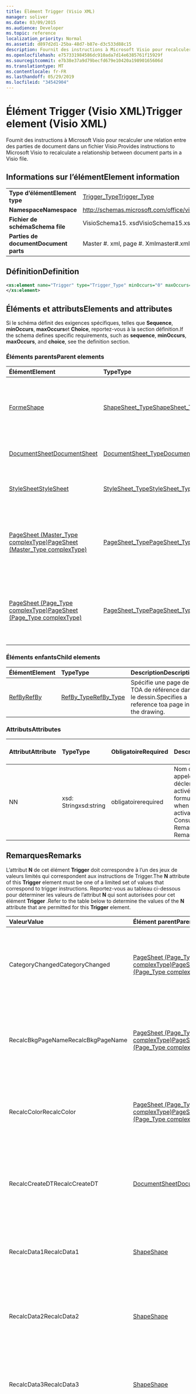 ```yaml
---
title: Élément Trigger (Visio XML)
manager: soliver
ms.date: 03/09/2015
ms.audience: Developer
ms.topic: reference
localization_priority: Normal
ms.assetid: d897d2d1-25ba-48d7-b87e-d3c533d88c15
description: Fournit des instructions à Microsoft Visio pour recalculer une relation entre des parties de document dans un fichier Visio.
ms.openlocfilehash: e757331984586dc910ada7d14e6385761f15929f
ms.sourcegitcommit: e7b38e37a9d79becfd679e10420a19890165606d
ms.translationtype: MT
ms.contentlocale: fr-FR
ms.lasthandoff: 05/29/2019
ms.locfileid: "34542904"
---
```

# <a name="trigger-element-visio-xml"></a><span data-ttu-id="b0aa4-103">Élément Trigger (Visio XML)</span><span class="sxs-lookup"><span data-stu-id="b0aa4-103">Trigger element (Visio XML)</span></span>

<span data-ttu-id="b0aa4-104">Fournit des instructions à Microsoft Visio pour recalculer une relation entre des parties de document dans un fichier Visio.</span><span class="sxs-lookup"><span data-stu-id="b0aa4-104">Provides instructions to Microsoft Visio to recalculate a relationship between document parts in a Visio file.</span></span>
  
## <a name="element-information"></a><span data-ttu-id="b0aa4-105">Informations sur l’élément</span><span class="sxs-lookup"><span data-stu-id="b0aa4-105">Element information</span></span>

|||
|:-----|:-----|
|<span data-ttu-id="b0aa4-106">**Type d’élément**</span><span class="sxs-lookup"><span data-stu-id="b0aa4-106">**Element type**</span></span> <br/> |[<span data-ttu-id="b0aa4-107">Trigger_Type</span><span class="sxs-lookup"><span data-stu-id="b0aa4-107">Trigger_Type</span></span>](trigger_type-complextypevisio-xml.md) <br/> |
|<span data-ttu-id="b0aa4-108">**Namespace**</span><span class="sxs-lookup"><span data-stu-id="b0aa4-108">**Namespace**</span></span> <br/> |http://schemas.microsoft.com/office/visio/2012/main  <br/> |
|<span data-ttu-id="b0aa4-109">**Fichier de schéma**</span><span class="sxs-lookup"><span data-stu-id="b0aa4-109">**Schema file**</span></span> <br/> |<span data-ttu-id="b0aa4-110">VisioSchema15. xsd</span><span class="sxs-lookup"><span data-stu-id="b0aa4-110">VisioSchema15.xsd</span></span>  <br/> |
|<span data-ttu-id="b0aa4-111">**Parties de document**</span><span class="sxs-lookup"><span data-stu-id="b0aa4-111">**Document parts**</span></span> <br/> |<span data-ttu-id="b0aa4-112">Master #. xml, page #. Xml</span><span class="sxs-lookup"><span data-stu-id="b0aa4-112">master#.xml, page#.xml</span></span>  <br/> |
   
## <a name="definition"></a><span data-ttu-id="b0aa4-113">Définition</span><span class="sxs-lookup"><span data-stu-id="b0aa4-113">Definition</span></span>

```XML
<xs:element name="Trigger" type="Trigger_Type" minOccurs="0" maxOccurs="unbounded" >
</xs:element>
```

## <a name="elements-and-attributes"></a><span data-ttu-id="b0aa4-114">Éléments et attributs</span><span class="sxs-lookup"><span data-stu-id="b0aa4-114">Elements and attributes</span></span>

<span data-ttu-id="b0aa4-115">Si le schéma définit des exigences spécifiques, telles que **Sequence**, **minOccurs**, **maxOccurs**et **Choice**, reportez-vous à la section définition.</span><span class="sxs-lookup"><span data-stu-id="b0aa4-115">If the schema defines specific requirements, such as **sequence**, **minOccurs**, **maxOccurs**, and **choice**, see the definition section.</span></span> 
  
### <a name="parent-elements"></a><span data-ttu-id="b0aa4-116">Éléments parents</span><span class="sxs-lookup"><span data-stu-id="b0aa4-116">Parent elements</span></span>

|<span data-ttu-id="b0aa4-117">**Élément**</span><span class="sxs-lookup"><span data-stu-id="b0aa4-117">**Element**</span></span>|<span data-ttu-id="b0aa4-118">**Type**</span><span class="sxs-lookup"><span data-stu-id="b0aa4-118">**Type**</span></span>|<span data-ttu-id="b0aa4-119">**Description**</span><span class="sxs-lookup"><span data-stu-id="b0aa4-119">**Description**</span></span>|
|:-----|:-----|:-----|
|[<span data-ttu-id="b0aa4-120">Forme</span><span class="sxs-lookup"><span data-stu-id="b0aa4-120">Shape</span></span>](shape-element-shapes_type-complextypevisio-xml.md) <br/> |[<span data-ttu-id="b0aa4-121">ShapeSheet_Type</span><span class="sxs-lookup"><span data-stu-id="b0aa4-121">ShapeSheet_Type</span></span>](shapesheet_type-complextypevisio-xml.md) <br/> |<span data-ttu-id="b0aa4-122">Spécifie les éléments Cell qui fournissent des informations sur la définition d’une forme.</span><span class="sxs-lookup"><span data-stu-id="b0aa4-122">Specifies cell elements that provide information for the definition of a shape.</span></span>  <br/> |
|[<span data-ttu-id="b0aa4-123">DocumentSheet</span><span class="sxs-lookup"><span data-stu-id="b0aa4-123">DocumentSheet</span></span>](documentsheet-element-visiodocument_type-complextypevisio-xml.md) <br/> |[<span data-ttu-id="b0aa4-124">DocumentSheet_Type</span><span class="sxs-lookup"><span data-stu-id="b0aa4-124">DocumentSheet_Type</span></span>](documentsheet_type-complextypevisio-xml.md) <br/> |<span data-ttu-id="b0aa4-125">Définit la structure DocumentSheet.</span><span class="sxs-lookup"><span data-stu-id="b0aa4-125">Defines the DocumentSheet structure.</span></span>  <br/> |
|[<span data-ttu-id="b0aa4-126">StyleSheet</span><span class="sxs-lookup"><span data-stu-id="b0aa4-126">StyleSheet</span></span>](stylesheet-element-stylesheets_type-complextypevisio-xml.md) <br/> |[<span data-ttu-id="b0aa4-127">StyleSheet_Type</span><span class="sxs-lookup"><span data-stu-id="b0aa4-127">StyleSheet_Type</span></span>](stylesheets_type-complextypevisio-xml.md) <br/> |<span data-ttu-id="b0aa4-128">Représente un style défini dans un document.</span><span class="sxs-lookup"><span data-stu-id="b0aa4-128">Represents a style defined in a document.</span></span>  <br/> |
|[<span data-ttu-id="b0aa4-129">PageSheet (Master_Type complexType)</span><span class="sxs-lookup"><span data-stu-id="b0aa4-129">PageSheet (Master_Type complexType)</span></span>](pagesheet-element-master_type-complextypevisio-xml.md) <br/> |[<span data-ttu-id="b0aa4-130">PageSheet_Type</span><span class="sxs-lookup"><span data-stu-id="b0aa4-130">PageSheet_Type</span></span>](pagesheet_type-complextypevisio-xml.md) <br/> |<span data-ttu-id="b0aa4-131">Cette énumération spécifie les propriétés de la page de dessin associée à la forme de base.</span><span class="sxs-lookup"><span data-stu-id="b0aa4-131">Specifies the properties of the drawing page associated with the master.</span></span>  <br/> |
|[<span data-ttu-id="b0aa4-132">PageSheet (Page_Type complexType)</span><span class="sxs-lookup"><span data-stu-id="b0aa4-132">PageSheet (Page_Type complexType)</span></span>](pagesheet-element-page_type-complextypevisio-xml.md) <br/> |[<span data-ttu-id="b0aa4-133">PageSheet_Type</span><span class="sxs-lookup"><span data-stu-id="b0aa4-133">PageSheet_Type</span></span>](pagesheet_type-complextypevisio-xml.md) <br/> |<span data-ttu-id="b0aa4-134">Cette énumération spécifie les propriétés de la page de dessin associée à la page de dessin.</span><span class="sxs-lookup"><span data-stu-id="b0aa4-134">Specifies the properties of the drawing page associated with the drawing page.</span></span>  <br/> |
   
### <a name="child-elements"></a><span data-ttu-id="b0aa4-135">Éléments enfants</span><span class="sxs-lookup"><span data-stu-id="b0aa4-135">Child elements</span></span>

|<span data-ttu-id="b0aa4-136">**Élément**</span><span class="sxs-lookup"><span data-stu-id="b0aa4-136">**Element**</span></span>|<span data-ttu-id="b0aa4-137">**Type**</span><span class="sxs-lookup"><span data-stu-id="b0aa4-137">**Type**</span></span>|<span data-ttu-id="b0aa4-138">**Description**</span><span class="sxs-lookup"><span data-stu-id="b0aa4-138">**Description**</span></span>|
|:-----|:-----|:-----|
|[<span data-ttu-id="b0aa4-139">RefBy</span><span class="sxs-lookup"><span data-stu-id="b0aa4-139">RefBy</span></span>](refby-element-trigger_type-complextypevisio-xml.md) <br/> |[<span data-ttu-id="b0aa4-140">RefBy_Type</span><span class="sxs-lookup"><span data-stu-id="b0aa4-140">RefBy_Type</span></span>](refby_type-complextypevisio-xml.md) <br/> |<span data-ttu-id="b0aa4-141">Spécifie une page de TOA de référence dans le dessin.</span><span class="sxs-lookup"><span data-stu-id="b0aa4-141">Specifies a reference toa page in the drawing.</span></span>  <br/> |
   
### <a name="attributes"></a><span data-ttu-id="b0aa4-142">Attributs</span><span class="sxs-lookup"><span data-stu-id="b0aa4-142">Attributes</span></span>

|<span data-ttu-id="b0aa4-143">**Attribut**</span><span class="sxs-lookup"><span data-stu-id="b0aa4-143">**Attribute**</span></span>|<span data-ttu-id="b0aa4-144">**Type**</span><span class="sxs-lookup"><span data-stu-id="b0aa4-144">**Type**</span></span>|<span data-ttu-id="b0aa4-145">**Obligatoire**</span><span class="sxs-lookup"><span data-stu-id="b0aa4-145">**Required**</span></span>|<span data-ttu-id="b0aa4-146">**Description**</span><span class="sxs-lookup"><span data-stu-id="b0aa4-146">**Description**</span></span>|<span data-ttu-id="b0aa4-147">**Valeurs possibles**</span><span class="sxs-lookup"><span data-stu-id="b0aa4-147">**Possible values**</span></span>|
|:-----|:-----|:-----|:-----|:-----|
|<span data-ttu-id="b0aa4-148">N</span><span class="sxs-lookup"><span data-stu-id="b0aa4-148">N</span></span>  <br/> |<span data-ttu-id="b0aa4-149">xsd: String</span><span class="sxs-lookup"><span data-stu-id="b0aa4-149">xsd:string</span></span>  <br/> |<span data-ttu-id="b0aa4-150">obligatoire</span><span class="sxs-lookup"><span data-stu-id="b0aa4-150">required</span></span>  <br/> |<span data-ttu-id="b0aa4-151">Nom de la formule à appeler lorsque le déclencheur est activé.</span><span class="sxs-lookup"><span data-stu-id="b0aa4-151">The name of the formula to be called when the trigger is activated.</span></span>  <br/> <span data-ttu-id="b0aa4-152">Consultez la section Remarques.</span><span class="sxs-lookup"><span data-stu-id="b0aa4-152">See the Remarks section.</span></span>  <br/> |<span data-ttu-id="b0aa4-153">Valeurs du type xsd: String.</span><span class="sxs-lookup"><span data-stu-id="b0aa4-153">Values of the xsd:string type.</span></span>  <br/> |
   
## <a name="remarks"></a><span data-ttu-id="b0aa4-154">Remarques</span><span class="sxs-lookup"><span data-stu-id="b0aa4-154">Remarks</span></span>

<span data-ttu-id="b0aa4-155">L’attribut **N** de cet élément **Trigger** doit correspondre à l’un des jeux de valeurs limités qui correspondent aux instructions de Trigger.</span><span class="sxs-lookup"><span data-stu-id="b0aa4-155">The **N** attribute of this **Trigger** element must be one of a limited set of values that correspond to trigger instructions.</span></span> <span data-ttu-id="b0aa4-156">Reportez-vous au tableau ci-dessous pour déterminer les valeurs de l’attribut **N** qui sont autorisées pour cet élément **Trigger** .</span><span class="sxs-lookup"><span data-stu-id="b0aa4-156">Refer to the table below to determine the values of the **N** attribute that are permitted for this **Trigger** element.</span></span> 
  
|<span data-ttu-id="b0aa4-157">**Valeur**</span><span class="sxs-lookup"><span data-stu-id="b0aa4-157">**Value**</span></span>|<span data-ttu-id="b0aa4-158">**Élément parent**</span><span class="sxs-lookup"><span data-stu-id="b0aa4-158">**Parent element**</span></span>|<span data-ttu-id="b0aa4-159">**Description**</span><span class="sxs-lookup"><span data-stu-id="b0aa4-159">**Description**</span></span>|
|:-----|:-----|:-----|
|<span data-ttu-id="b0aa4-160">CategoryChanged</span><span class="sxs-lookup"><span data-stu-id="b0aa4-160">CategoryChanged</span></span>  <br/> |[<span data-ttu-id="b0aa4-161">PageSheet (Page_Type complexType)</span><span class="sxs-lookup"><span data-stu-id="b0aa4-161">PageSheet (Page_Type complexType)</span></span>](pagesheet-element-page_type-complextypevisio-xml.md) <br/> |<span data-ttu-id="b0aa4-162">Déclencheur qui apparaît sur une forme lorsqu’une référence entre les composants à l’aide d’une fonction **HASCATEGORIES** existe.</span><span class="sxs-lookup"><span data-stu-id="b0aa4-162">A trigger that appears on a shape when a cross-part reference using a **HASCATEGORIES** function exists.</span></span>  <br/> |
|<span data-ttu-id="b0aa4-163">RecalcBkgPageName</span><span class="sxs-lookup"><span data-stu-id="b0aa4-163">RecalcBkgPageName</span></span>  <br/> |[<span data-ttu-id="b0aa4-164">PageSheet (Page_Type complexType)</span><span class="sxs-lookup"><span data-stu-id="b0aa4-164">PageSheet (Page_Type complexType)</span></span>](pagesheet-element-page_type-complextypevisio-xml.md) <br/> |<span data-ttu-id="b0aa4-165">Déclencheur qui apparaît sur une page lorsqu’une référence entre les composants à l’aide d’une fonction **BKGPAGENAME** existe.</span><span class="sxs-lookup"><span data-stu-id="b0aa4-165">A trigger that appears on a page when a cross-part reference using a **BKGPAGENAME** function exists</span></span>  <br/> |
|<span data-ttu-id="b0aa4-166">RecalcColor</span><span class="sxs-lookup"><span data-stu-id="b0aa4-166">RecalcColor</span></span>  <br/> |[<span data-ttu-id="b0aa4-167">PageSheet (Page_Type complexType)</span><span class="sxs-lookup"><span data-stu-id="b0aa4-167">PageSheet (Page_Type complexType)</span></span>](pagesheet-element-page_type-complextypevisio-xml.md) <br/> |<span data-ttu-id="b0aa4-168">Déclencheur qui apparaît sur une page chaque fois que la page ou l’une de ses formes contenues utilise une fonction **RGB** .</span><span class="sxs-lookup"><span data-stu-id="b0aa4-168">A trigger that appears on a page whenever the page or any of its contained shapes uses a **RGB** function.</span></span>  <br/> |
|<span data-ttu-id="b0aa4-169">RecalcCreateDT</span><span class="sxs-lookup"><span data-stu-id="b0aa4-169">RecalcCreateDT</span></span>  <br/> |[<span data-ttu-id="b0aa4-170">DocumentSheet</span><span class="sxs-lookup"><span data-stu-id="b0aa4-170">DocumentSheet</span></span>](documentsheet-element-visiodocument_type-complextypevisio-xml.md) <br/> |<span data-ttu-id="b0aa4-171">Déclencheur qui apparaît sur un document lorsqu’une référence entre les composants à l’aide d’une fonction **DOCCREATION** existe.</span><span class="sxs-lookup"><span data-stu-id="b0aa4-171">A trigger that appears on a document when a cross-part reference using a **DOCCREATION** function exists.</span></span>  <br/> |
|<span data-ttu-id="b0aa4-172">RecalcData1</span><span class="sxs-lookup"><span data-stu-id="b0aa4-172">RecalcData1</span></span>  <br/> |[<span data-ttu-id="b0aa4-173">Shape</span><span class="sxs-lookup"><span data-stu-id="b0aa4-173">Shape</span></span>](shape-element-shapes_type-complextypevisio-xml.md) <br/> |<span data-ttu-id="b0aa4-174">Déclencheur qui apparaît sur une forme lorsqu’une référence entre plusieurs parties utilisant une fonction **Data1** existe.</span><span class="sxs-lookup"><span data-stu-id="b0aa4-174">A trigger that appears on a shape when a cross-part reference using a **DATA1** function exists.</span></span>  <br/> |
|<span data-ttu-id="b0aa4-175">RecalcData2</span><span class="sxs-lookup"><span data-stu-id="b0aa4-175">RecalcData2</span></span>  <br/> |[<span data-ttu-id="b0aa4-176">Shape</span><span class="sxs-lookup"><span data-stu-id="b0aa4-176">Shape</span></span>](shape-element-shapes_type-complextypevisio-xml.md) <br/> |<span data-ttu-id="b0aa4-177">Déclencheur qui apparaît sur une forme lorsqu’une référence entre plusieurs parties est utilisée à l’aide d’une fonction **data2** .</span><span class="sxs-lookup"><span data-stu-id="b0aa4-177">A trigger that appears on a shape when a cross-part reference using a **DATA2** function exists.</span></span>  <br/> |
|<span data-ttu-id="b0aa4-178">RecalcData3</span><span class="sxs-lookup"><span data-stu-id="b0aa4-178">RecalcData3</span></span>  <br/> |[<span data-ttu-id="b0aa4-179">Shape</span><span class="sxs-lookup"><span data-stu-id="b0aa4-179">Shape</span></span>](shape-element-shapes_type-complextypevisio-xml.md) <br/> |<span data-ttu-id="b0aa4-180">Déclencheur qui apparaît sur une forme lorsqu’une référence entre les composants à l’aide de la fonction **data3** existe.</span><span class="sxs-lookup"><span data-stu-id="b0aa4-180">A trigger that appears on a shape when a cross-part reference using a **DATA3** function exists.</span></span>  <br/> |
|<span data-ttu-id="b0aa4-181">RecalcEditDT</span><span class="sxs-lookup"><span data-stu-id="b0aa4-181">RecalcEditDT</span></span>  <br/> |[<span data-ttu-id="b0aa4-182">DocumentSheet</span><span class="sxs-lookup"><span data-stu-id="b0aa4-182">DocumentSheet</span></span>](documentsheet-element-visiodocument_type-complextypevisio-xml.md) <br/> |<span data-ttu-id="b0aa4-183">Déclencheur qui apparaît sur un document lorsqu’une référence entre les composants à l’aide d’une fonction **DOCLASTEDIT** existe.</span><span class="sxs-lookup"><span data-stu-id="b0aa4-183">A trigger that appears on a document when a cross-part reference using a **DOCLASTEDIT** function exists.</span></span>  <br/> |
|<span data-ttu-id="b0aa4-184">RecalcID</span><span class="sxs-lookup"><span data-stu-id="b0aa4-184">RecalcID</span></span>  <br/> |[<span data-ttu-id="b0aa4-185">Shape</span><span class="sxs-lookup"><span data-stu-id="b0aa4-185">Shape</span></span>](shape-element-shapes_type-complextypevisio-xml.md) <br/> |<span data-ttu-id="b0aa4-186">Déclencheur qui apparaît sur une forme lorsqu’une référence entre plusieurs parties utilisant une fonction **ID** existe.</span><span class="sxs-lookup"><span data-stu-id="b0aa4-186">A trigger that appears on a shape when a cross-part reference using a **ID** function exists.</span></span>  <br/> |
|<span data-ttu-id="b0aa4-187">RecalcMasterName</span><span class="sxs-lookup"><span data-stu-id="b0aa4-187">RecalcMasterName</span></span>  <br/> |[<span data-ttu-id="b0aa4-188">Shape</span><span class="sxs-lookup"><span data-stu-id="b0aa4-188">Shape</span></span>](shape-element-shapes_type-complextypevisio-xml.md) <br/> |<span data-ttu-id="b0aa4-189">Déclencheur qui apparaît sur une forme lorsqu’une référence entre les composants à l’aide d’une fonction **MASTERNAME** existe.</span><span class="sxs-lookup"><span data-stu-id="b0aa4-189">A trigger that appears on a shape when a cross-part reference using a **MASTERNAME** function exists.</span></span>  <br/> |
|<span data-ttu-id="b0aa4-190">RecalcName</span><span class="sxs-lookup"><span data-stu-id="b0aa4-190">RecalcName</span></span>  <br/> |[<span data-ttu-id="b0aa4-191">Shape</span><span class="sxs-lookup"><span data-stu-id="b0aa4-191">Shape</span></span>](shape-element-shapes_type-complextypevisio-xml.md) <br/> |<span data-ttu-id="b0aa4-192">Déclencheur qui apparaît sur une forme lorsqu’une référence intersites à l’aide d’une fonction **Name** existe.</span><span class="sxs-lookup"><span data-stu-id="b0aa4-192">A trigger that appears on a shape when a cross-part reference using a **NAME** function exists.</span></span>  <br/> |
|<span data-ttu-id="b0aa4-193">RecalcNowAndRand</span><span class="sxs-lookup"><span data-stu-id="b0aa4-193">RecalcNowAndRand</span></span>  <br/> |[<span data-ttu-id="b0aa4-194">PageSheet (Page_Type complexType)</span><span class="sxs-lookup"><span data-stu-id="b0aa4-194">PageSheet (Page_Type complexType)</span></span>](pagesheet-element-page_type-complextypevisio-xml.md) <br/> |<span data-ttu-id="b0aa4-195">Déclencheur qui apparaît sur une page si la page ou l’une de ses formes contenant a une fonction de **Rand** ou **maintenant** .</span><span class="sxs-lookup"><span data-stu-id="b0aa4-195">A trigger that appears on a page if either the page or any of its containing shapes have a **NOW** or a **RAND** function.</span></span>  <br/> |
|<span data-ttu-id="b0aa4-196">RecalcPageCount</span><span class="sxs-lookup"><span data-stu-id="b0aa4-196">RecalcPageCount</span></span>  <br/> |[<span data-ttu-id="b0aa4-197">DocumentSheet</span><span class="sxs-lookup"><span data-stu-id="b0aa4-197">DocumentSheet</span></span>](documentsheet-element-visiodocument_type-complextypevisio-xml.md) <br/> |<span data-ttu-id="b0aa4-198">Déclencheur qui apparaît sur un document lorsqu’une référence entre plusieurs parties utilisant une fonction **PageCount** existe.</span><span class="sxs-lookup"><span data-stu-id="b0aa4-198">A trigger that appears on a document when a cross-part reference using a **PAGECOUNT** function exists.</span></span>  <br/> |
|<span data-ttu-id="b0aa4-199">RecalcPageName</span><span class="sxs-lookup"><span data-stu-id="b0aa4-199">RecalcPageName</span></span>  <br/> |[<span data-ttu-id="b0aa4-200">PageSheet (Page_Type complexType)</span><span class="sxs-lookup"><span data-stu-id="b0aa4-200">PageSheet (Page_Type complexType)</span></span>](pagesheet-element-page_type-complextypevisio-xml.md) <br/> [<span data-ttu-id="b0aa4-201">Shape</span><span class="sxs-lookup"><span data-stu-id="b0aa4-201">Shape</span></span>](shape-element-shapes_type-complextypevisio-xml.md) <br/> |<span data-ttu-id="b0aa4-202">Déclencheur qui apparaît sur une forme lorsqu’une référence entre les composants à l’aide de la fonction **pagename** existe.</span><span class="sxs-lookup"><span data-stu-id="b0aa4-202">A trigger that appears on a shape when a cross-part reference using a **PAGENAME** function exists.</span></span>  <br/> |
|<span data-ttu-id="b0aa4-203">RecalcPageNum</span><span class="sxs-lookup"><span data-stu-id="b0aa4-203">RecalcPageNum</span></span>  <br/> |[<span data-ttu-id="b0aa4-204">PageSheet (Page_Type complexType)</span><span class="sxs-lookup"><span data-stu-id="b0aa4-204">PageSheet (Page_Type complexType)</span></span>](pagesheet-element-page_type-complextypevisio-xml.md) <br/> |<span data-ttu-id="b0aa4-205">Déclencheur qui apparaît sur une page lorsqu’une référence entre les composants à l’aide d’une fonction **PAGENUMBER** existe.</span><span class="sxs-lookup"><span data-stu-id="b0aa4-205">A trigger that appears on a page when a cross-part reference using a **PAGENUMBER** function exists.</span></span>  <br/> |
|<span data-ttu-id="b0aa4-206">RecalcPath</span><span class="sxs-lookup"><span data-stu-id="b0aa4-206">RecalcPath</span></span>  <br/> |[<span data-ttu-id="b0aa4-207">DocumentSheet</span><span class="sxs-lookup"><span data-stu-id="b0aa4-207">DocumentSheet</span></span>](documentsheet-element-visiodocument_type-complextypevisio-xml.md) <br/> |<span data-ttu-id="b0aa4-208">Déclencheur qui apparaît sur une forme lorsqu’une référence entre les composants à l’aide d’une fonction **POINTALONGPATH**, **PATHLENGTH**ou **PATHSEGMENT** existe.</span><span class="sxs-lookup"><span data-stu-id="b0aa4-208">A trigger that appears on a shape when a cross-part reference using a **POINTALONGPATH**, **PATHLENGTH**, or **PATHSEGMENT** function exists.</span></span>  <br/> |
|<span data-ttu-id="b0aa4-209">RecalcPrintDT</span><span class="sxs-lookup"><span data-stu-id="b0aa4-209">RecalcPrintDT</span></span>  <br/> |[<span data-ttu-id="b0aa4-210">DocumentSheet</span><span class="sxs-lookup"><span data-stu-id="b0aa4-210">DocumentSheet</span></span>](documentsheet-element-visiodocument_type-complextypevisio-xml.md) <br/> |<span data-ttu-id="b0aa4-211">Déclencheur qui apparaît sur un document lorsqu’une référence entre les composants à l’aide d’une fonction **DOCLASTPRINT** existe.</span><span class="sxs-lookup"><span data-stu-id="b0aa4-211">A trigger that appears on a document when a cross-part reference using a **DOCLASTPRINT** function exists.</span></span>  <br/> |
|<span data-ttu-id="b0aa4-212">RecalcSaveDT</span><span class="sxs-lookup"><span data-stu-id="b0aa4-212">RecalcSaveDT</span></span>  <br/> |[<span data-ttu-id="b0aa4-213">DocumentSheet</span><span class="sxs-lookup"><span data-stu-id="b0aa4-213">DocumentSheet</span></span>](documentsheet-element-visiodocument_type-complextypevisio-xml.md) <br/> |<span data-ttu-id="b0aa4-214">Déclencheur qui apparaît sur un document lorsqu’une référence entre les composants à l’aide d’une fonction **DOCLASTSAVE** existe.</span><span class="sxs-lookup"><span data-stu-id="b0aa4-214">A trigger that appears on a document when a cross-part reference using a **DOCLASTSAVE** function exists.</span></span>  <br/> |
|<span data-ttu-id="b0aa4-215">RecalcSummary</span><span class="sxs-lookup"><span data-stu-id="b0aa4-215">RecalcSummary</span></span>  <br/> |[<span data-ttu-id="b0aa4-216">DocumentSheet</span><span class="sxs-lookup"><span data-stu-id="b0aa4-216">DocumentSheet</span></span>](documentsheet-element-visiodocument_type-complextypevisio-xml.md) <br/> |<span data-ttu-id="b0aa4-217">Déclencheur qui apparaît dans un document lorsqu’une référence entre les composants à l’aide d’une fonction **Category**, **Creator**, **Description**, Keywords, **Subject**ou **title** existe. \*\*\*\*</span><span class="sxs-lookup"><span data-stu-id="b0aa4-217">A trigger that appears on a document when a cross-part reference using a **CATEGORY**, **CREATOR**, **DESCRIPTION**, **KEYWORDS**, **SUBJECT**, or **TITLE** function exists.</span></span>  <br/> |
|<span data-ttu-id="b0aa4-218">RecalcType</span><span class="sxs-lookup"><span data-stu-id="b0aa4-218">RecalcType</span></span>  <br/> |[<span data-ttu-id="b0aa4-219">Shape</span><span class="sxs-lookup"><span data-stu-id="b0aa4-219">Shape</span></span>](shape-element-shapes_type-complextypevisio-xml.md) <br/> |<span data-ttu-id="b0aa4-220">Déclencheur qui apparaît sur une forme lorsqu’une référence entre plusieurs parties utilisant une fonction **type** existe.</span><span class="sxs-lookup"><span data-stu-id="b0aa4-220">A trigger that appears on a shape when a cross-part reference using a **TYPE** function exists.</span></span>  <br/> |
|<span data-ttu-id="b0aa4-221">RelChanged</span><span class="sxs-lookup"><span data-stu-id="b0aa4-221">RelChanged</span></span>  <br/> |[<span data-ttu-id="b0aa4-222">Shape</span><span class="sxs-lookup"><span data-stu-id="b0aa4-222">Shape</span></span>](shape-element-shapes_type-complextypevisio-xml.md) <br/> |<span data-ttu-id="b0aa4-223">Déclencheur qui apparaît sur une forme lorsqu’une référence entre les composants à l’aide d’une fonction **CONTAINERMEMBERCOUNT** existe.</span><span class="sxs-lookup"><span data-stu-id="b0aa4-223">A trigger that appears on a shape when a cross-part reference using a **CONTAINERMEMBERCOUNT** function exists.</span></span>  <br/> |
|<span data-ttu-id="b0aa4-224">Zorderchanged,</span><span class="sxs-lookup"><span data-stu-id="b0aa4-224">ZOrderChanged</span></span>  <br/> |[<span data-ttu-id="b0aa4-225">PageSheet (Page_Type complexType)</span><span class="sxs-lookup"><span data-stu-id="b0aa4-225">PageSheet (Page_Type complexType)</span></span>](pagesheet-element-page_type-complextypevisio-xml.md) <br/> |<span data-ttu-id="b0aa4-226">Déclencheur qui apparaît sur une page lorsqu’une référence entre les composants à l’aide d’une fonction **CONTAINERSHEETREF** existe.</span><span class="sxs-lookup"><span data-stu-id="b0aa4-226">A trigger that appears on a page when a cross-part reference using a **CONTAINERSHEETREF** function exists.</span></span>  <br/> |
|<span data-ttu-id="b0aa4-227">Path</span><span class="sxs-lookup"><span data-stu-id="b0aa4-227">Path</span></span>  <br/> |[<span data-ttu-id="b0aa4-228">Shape</span><span class="sxs-lookup"><span data-stu-id="b0aa4-228">Shape</span></span>](shape-element-shapes_type-complextypevisio-xml.md) <br/> |<span data-ttu-id="b0aa4-229">Déclencheur qui apparaît sur une page lorsqu’une référence entre les composants à l’aide d’une fonction **POINTALONGPATH**, **PATHLENGTH**ou **PATHSEGMENT** existe.</span><span class="sxs-lookup"><span data-stu-id="b0aa4-229">A trigger that appears on a page when a cross-part reference using a **POINTALONGPATH**, **PATHLENGTH**, or **PATHSEGMENT** function exists.</span></span>  <br/> |
   

